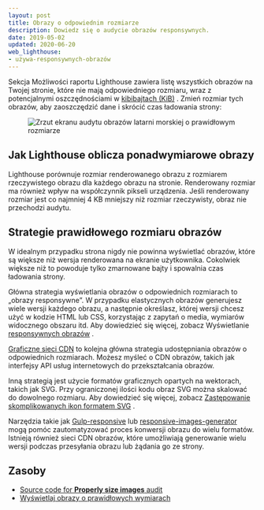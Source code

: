 ```yaml
---
layout: post
title: Obrazy o odpowiednim rozmiarze
description: Dowiedz się o audycie obrazów responsywnych.
date: 2019-05-02
updated: 2020-06-20
web_lighthouse:
- używa-responsywnych-obrazów
---
```


Sekcja Możliwości raportu Lighthouse zawiera listę wszystkich obrazów na Twojej stronie, które nie mają odpowiedniego rozmiaru, wraz z potencjalnymi oszczędnościami w [kibibajtach (KiB)](https://en.wikipedia.org/wiki/Kibibyte) . Zmień rozmiar tych obrazów, aby zaoszczędzić dane i skrócić czas ładowania strony:

<figure class="w-figure"><img class="w-screenshot" src="uses-responsive-images.png" alt="Zrzut ekranu audytu obrazów latarni morskiej o prawidłowym rozmiarze"></figure>

## Jak Lighthouse oblicza ponadwymiarowe obrazy

Lighthouse porównuje rozmiar renderowanego obrazu z rozmiarem rzeczywistego obrazu dla każdego obrazu na stronie. Renderowany rozmiar ma również wpływ na współczynnik pikseli urządzenia. Jeśli renderowany rozmiar jest co najmniej 4 KB mniejszy niż rozmiar rzeczywisty, obraz nie przechodzi audytu.

## Strategie prawidłowego rozmiaru obrazów

W idealnym przypadku strona nigdy nie powinna wyświetlać obrazów, które są większe niż wersja renderowana na ekranie użytkownika. Cokolwiek większe niż to powoduje tylko zmarnowane bajty i spowalnia czas ładowania strony.

Główna strategia wyświetlania obrazów o odpowiednich rozmiarach to „obrazy responsywne”. W przypadku elastycznych obrazów generujesz wiele wersji każdego obrazu, a następnie określasz, której wersji chcesz użyć w kodzie HTML lub CSS, korzystając z zapytań o media, wymiarów widocznego obszaru itd. Aby dowiedzieć się więcej, zobacz Wyświetlanie [responsywnych obrazów](/serve-responsive-images) .

[Graficzne sieci CDN](/image-cdns/) to kolejna główna strategia udostępniania obrazów o odpowiednich rozmiarach. Możesz myśleć o CDN obrazów, takich jak interfejsy API usług internetowych do przekształcania obrazów.

Inną strategią jest użycie formatów graficznych opartych na wektorach, takich jak SVG. Przy ograniczonej ilości kodu obraz SVG można skalować do dowolnego rozmiaru. Aby dowiedzieć się więcej, zobacz [Zastępowanie skomplikowanych ikon formatem SVG](https://developers.google.com/web/fundamentals/design-and-ux/responsive/images#replace_complex_icons_with_svg) .

Narzędzia takie jak [Gulp-responsive](https://www.npmjs.com/package/gulp-responsive) lub [responsive-images-generator](https://www.npmjs.com/package/responsive-images-generator) mogą pomóc zautomatyzować proces konwersji obrazu do wielu formatów. Istnieją również sieci CDN obrazów, które umożliwiają generowanie wielu wersji podczas przesyłania obrazu lub żądania go ze strony.

## Zasoby

- [Source code for **Properly size images** audit](https://github.com/GoogleChrome/lighthouse/blob/master/lighthouse-core/audits/byte-efficiency/uses-responsive-images.js)
- [Wyświetlaj obrazy o prawidłowych wymiarach](/serve-images-with-correct-dimensions)
